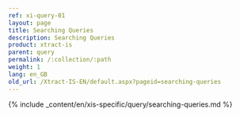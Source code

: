 ```yaml
---
ref: xi-query-01
layout: page
title: Searching Queries
description: Searching Queries
product: xtract-is
parent: query
permalink: /:collection/:path
weight: 1
lang: en_GB
old_url: /Xtract-IS-EN/default.aspx?pageid=searching-queries
---
```

{% include _content/en/xis-specific/query/searching-queries.md %}
